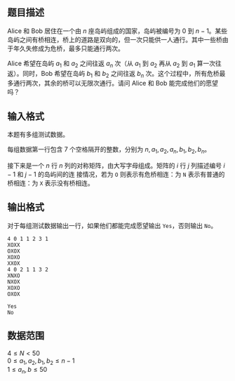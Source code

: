 ## 题目描述

Alice 和 Bob 居住在一个由 $n$ 座岛屿组成的国家，岛屿被编号为 $0$ 到 $n-1$。某些岛屿之间有桥相连，桥上的道路是双向的，但一次只能供一人通行。其中一些桥由于年久失修成为危桥，最多只能通行两次。

Alice 希望在岛屿 $a_1$ 和 $a_2$ 之间往返 $a_n$ 次（从 $a_1$ 到 $a_2$ 再从 $a_2$ 到 $a_1$ 算一次往返）。同时，Bob 希望在岛屿 $b_1$ 和 $b_2$ 之间往返 $b_n$ 次。这个过程中，所有危桥最多通行两次，其余的桥可以无限次通行。请问 Alice 和 Bob 能完成他们的愿望吗？

## 输入格式

本题有多组测试数据。

每组数据第一行包含 $7$ 个空格隔开的整数，分别为 $n,a_1,a_2,a_n,b_1,b_2,b_n$。

接下来是一个 $n$ 行 $n$ 列的对称矩阵，由大写字母组成。矩阵的 $i$ 行 $j$ 列描述编号 $i - 1$ 和 $j-1$ 的岛屿间的连
接情况，若为 `O` 则表示有危桥相连：为 `N` 表示有普通的桥相连：为 `X` 表示没有桥相连。

## 输出格式

对于每组测试数据输出一行，如果他们都能完成愿望输出 `Yes`，否则输出 `No`。

```input1
4 0 1 1 2 3 1
XOXX
OXOX
XOXO
XXOX
4 0 2 1 1 3 2
XNXO
NXOX
XOXO
OXOX
```
```output1
Yes
No
```

## 数据范围

$4 \le N < 50$  
$0 \le a_1, a_2, b_1, b_2 \le n-1$  
$1 \le a_n,b \le 50$

